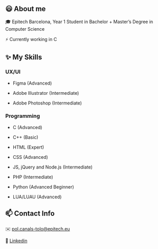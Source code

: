 ## 😃 About me

🎓 Epitech Barcelona, Year 1 Student in Bachelor + Master’s Degree in Computer Science

⚡ Currently working in C

## ✨ My Skills

### UX/UI

- Figma (Advanced)

- Adobe Illustrator (Intermediate)

- Adobe Photoshop (Intermediate)

### Programming

- C (Advanced)
  
- C++ (Basic)

- HTML (Expert)

- CSS (Advanced)

- JS, jQuery and Node.js (Intermediate)

- PHP (Intermediate)

- Python (Advanced Beginner)

- LUA/LUAU (Advanced)

## 📫 Contact Info

✉️ pol.canals-tolo@epitech.eu

🔗 [Linkedin](https://linkedin.com/in/pol-canals/)
